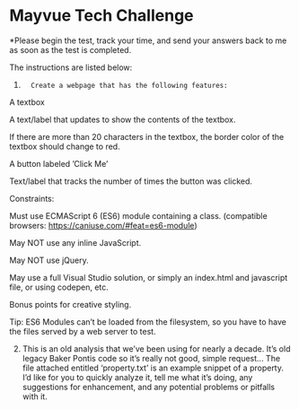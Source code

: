 # Mayvue Tech Challenge
 
*Please begin the test, track your time, and send your answers back to me as soon as the test is completed.

 

The instructions are listed below:

 

 

1.       Create a webpage that has the following features:

A textbox

A text/label that updates to show the contents of the textbox.

If there are more than 20 characters in the textbox, the border color of the textbox should change to red.

A button labeled ’Click Me’  

Text/label that tracks the number of times the button was clicked.

 

Constraints:

Must use ECMAScript 6 (ES6) module containing a class. (compatible browsers: https://caniuse.com/#feat=es6-module)

May NOT use any inline JavaScript.

May NOT use jQuery.

May use a full Visual Studio solution, or simply an index.html and javascript file, or using codepen, etc.

Bonus points for creative styling.

 

Tip: ES6 Modules can’t be loaded from the filesystem, so you have to have the files served by a web server to test.

 

2. This is an old analysis that we’ve been using for nearly a decade.  It’s old legacy Baker Pontis code so it’s really not good, simple request...  The file attached entitled ‘property.txt’ is an example snippet of a property.  I’d like for you to quickly analyze it, tell me what it’s doing, any suggestions for enhancement, and any potential problems or pitfalls with it.

 
